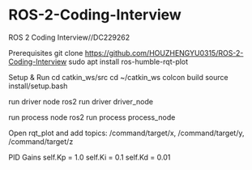 # ROS-2-Coding-Interview
ROS 2 Coding Interview//DC229262

Prerequisites
git clone https://github.com/HOUZHENGYU0315/ROS-2-Coding-Interview
sudo apt install ros-humble-rqt-plot

Setup & Run
cd catkin_ws/src
cd ~/catkin_ws
colcon build
source install/setup.bash

run driver node
ros2 run driver driver_node

run process node
ros2 run process process_node

Open rqt_plot and add topics:
/command/target/x, /command/target/y, /command/target/z

PID Gains
self.Kp = 1.0
self.Ki = 0.1
self.Kd = 0.01
